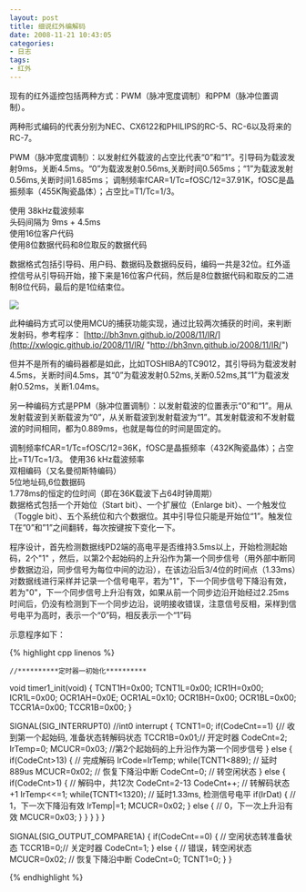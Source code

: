 ```yaml
---
layout: post
title: 细说红外编解码
date: 2008-11-21 10:43:05
categories:
- 日志
tags:
- 红外
---
```

现有的红外遥控包括两种方式：PWM（脉冲宽度调制）和PPM（脉冲位置调制）。

两种形式编码的代表分别为NEC、CX6122和PHILIPS的RC-5、RC-6以及将来的RC-7。

PWM（脉冲宽度调制）：以发射红外载波的占空比代表“0”和“1”。引导码为载波发射9ms，关断4.5ms。“0”为载波发射0.56ms,关断时间0.565ms；“1”为载波发射0.56ms,关断时间1.685ms；
调制频率fCAR=1/Tc=fOSC/12=37.91K，fOSC是晶振频率（455K陶瓷晶体）；占空比=T1/Tc=1/3。

使用 38kHz载波频率      
头码间隔为 9ms + 4.5ms    
使用16位客户代码    
使用8位数据代码和8位取反的数据代码    

数据格式包括引导码、用户码、数据码及数据码反码，编码一共是32位。红外遥控信号从引导码开始，接下来是16位客户代码，然后是8位数据代码和取反的二进制8位代码，最后的是1位结束位。

![](https://github.com/bh3nvn/bh3nvn.github.io/raw/master/image/b42014/2008-11-21-01.jpg)    

此种编码方式可以使用MCU的捕获功能实现，通过比较两次捕获的时间，来判断发射码，参考程序：
[http://bh3nvn.github.io/2008/11/IR/](http://xwlogic.github.io/2008/11/IR/ "http://bh3nvn.github.io/2008/11/IR/")

但并不是所有的编码器都是如此，比如TOSHIBA的TC9012，其引导码为载波发射4.5ms，关断时间4.5ms，其“0”为载波发射0.52ms,关断0.52ms,其“1”为载波发射0.52ms，关断1.04ms。
   
另一种编码方式是PPM（脉冲位置调制）：以发射载波的位置表示“0”和“1”。用从发射载波到关断载波为“0”，从关断载波到发射载波为“1”。其发射载波和不发射载波的时间相同，都为0.889ms，也就是每位的时间是固定的。

调制频率fCAR=1/Tc=fOSC/12=36K，fOSC是晶振频率（432K陶瓷晶体）；占空比=T1/Tc=1/3。
使用36 kHz载波频率    
双相编码（又名曼彻斯特编码）    
5位地址码,6位数据码    
1.778ms的恒定的位时间（即在36K载波下占64时钟周期）    
数据格式包括一个开始位（Start bit）、一个扩展位（Enlarge bit）、一个触发位（Toggle bit）、五个系统位和六个数据位。其中引导位只能是开始位“1”。触发位T在”0”和”1”之间翻转，每次按键按下变化一下。

程序设计，首先检测数据线PD2端的高电平是否维持3.5ms以上，开始检测起始码，2个"1" ，然后，以第2个起始码的上升沿作为第一个同步信号（用外部中断同步数据边沿，同步信号为每位中间的边沿），在该边沿后3/4位的时间点（1.33ms）对数据线进行采样并记录一个信号电平，若为"1"，下一个同步信号下降沿有效，若为"0"，下一个同步信号上升沿有效，如果从前一个同步边沿开始经过2.25ms时间后，仍没有检测到下一个同步边沿，说明接收错误，注意信号反相，采样到信号电平为高时，表示一个“0”码，相反表示一个“1”码
 
示意程序如下：

{% highlight cpp linenos %}

    //**********定时器一初始化**********
void timer1_init(void)
    {
     TCNT1H=0x00;
     TCNT1L=0x00;
     ICR1H=0x00;
     ICR1L=0x00;
     OCR1AH=0x0E;
     OCR1AL=0x10;
     OCR1BH=0x00;
     OCR1BL=0x00;
     TCCR1A=0x00;
     TCCR1B=0x00;
} 
     
SIGNAL(SIG_INTERRUPT0) //int0 interrupt
{
    TCNT1=0;
     if(CodeCnt==1)
     {// 收到第一个起始码, 准备状态转解码状态
      TCCR1B=0x01;// 开定时器
      CodeCnt=2;
      IrTemp=0;
      MCUCR=0x03; //第2个起始码的上升沿作为第一个同步信号
     }
     else
     {
       if(CodeCnt>13)
    {  // 完成解码
     IrCode=IrTemp;
     while(TCNT1<889); // 延时889us
     MCUCR=0x02;   // 恢复下降沿中断
     CodeCnt=0;   // 转空闲状态
    }
    else
    { 
     if(CodeCnt>1)
     { // 解码中，共12次 CodeCnt=2-13
      CodeCnt++;   // 转解码状态+1
      IrTemp<<=1;
      while(TCNT1<1320); // 延时1.33ms, 检测信号电平
      if(IrDat)
      { // 1，下一次下降沿有效
    IrTemp|=1;
    MCUCR=0x02;
       }
    else
    { // 0，下一次上升沿有效
     MCUCR=0x03;
    }
       }
      }
     }
}
    
SIGNAL(SIG_OUTPUT_COMPARE1A)
{
     if(CodeCnt==0)
     { // 空闲状态转准备状态
      TCCR1B=0;// 关定时器
      CodeCnt=1;
     }
     else
     {  // 错误，转空闲状态
      MCUCR=0x02;   // 恢复下降沿中断
      CodeCnt=0;
      TCNT1=0;
     }
}

{% endhighlight %}
